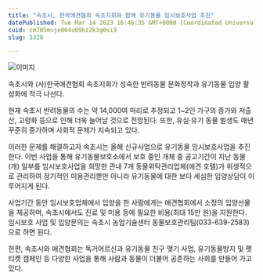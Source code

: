 ```yaml
---
title: "속초시, 한국애견협회 속초지회와 함께 유기동물 임시보호사업 추진"
datePublished: Tue Mar 14 2023 16:46:35 GMT+0000 (Coordinated Universal Time)
cuid: cm705mvje004u09kz2k3g0si9
slug: 5320

---
```



![이미지](https://cdn.hashnode.com/res/hashnode/image/upload/v1739258550204/a0f37e82-af58-4cec-a6eb-9d5527a052ca.jpeg)

속초시와 (사)한국애견협회 속초지회가 성숙한 반려동물 문화정착과 유기동물 입양 활성화에 적극 나선다.

현재 속초시 반려동물의 수는 약 14,000여 마리로 추정되고 1~2인 가구의 증가와 저출산, 고령화 등으로 인해 더욱 늘어날 것으로 전망된다. 또한, 유실·유기 동물 발생도 매년 꾸준히 증가하며 사회적 문제가 지속되고 있다.

이러한 문제를 해결하고자 속초시는 올해 신규사업으로 유기동물 임시보호사업을 추진한다. 이번 사업을 통해 유기동물보호소에서 보호 중인 개체 중 공고기간이 지난 동물(개) 일부를 임시보호사업을 희망한 관내 7개 동물위탁관리업체(애견 호텔)가 위생적으로 관리하여 정기적인 미용관리뿐만 아니라 유기동물에 대한 보다 세심한 입양상담이 이루어지게 된다.

사업기간 동안 임시보호업체에서 입양을 한 사람에게는 애견협회에서 소정의 입양선물을 제공하며, 속초시에서도 진료 및 미용 등에 필요한 비용(최대 15만 원)을 지원한다. 임시보호 사업 및 입양문의는 속초시 농업기술센터 동물보호관리팀(033-639-2583)으로 하면 된다.

한편, 속초시와 애견협회는 독거어르신과 유기동물 친구 맺기 사업, 유기동물방지 및 펫티켓 캠페인 등 다양한 사업을 통해 사람과 동물이 더불어 공존하는 사회를 만들어 가고 있다.